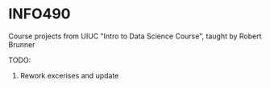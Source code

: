 # INFO490
Course projects from UIUC "Intro to Data Science Course", 
taught by Robert Brunner

TODO:
1. Rework excerises and update
